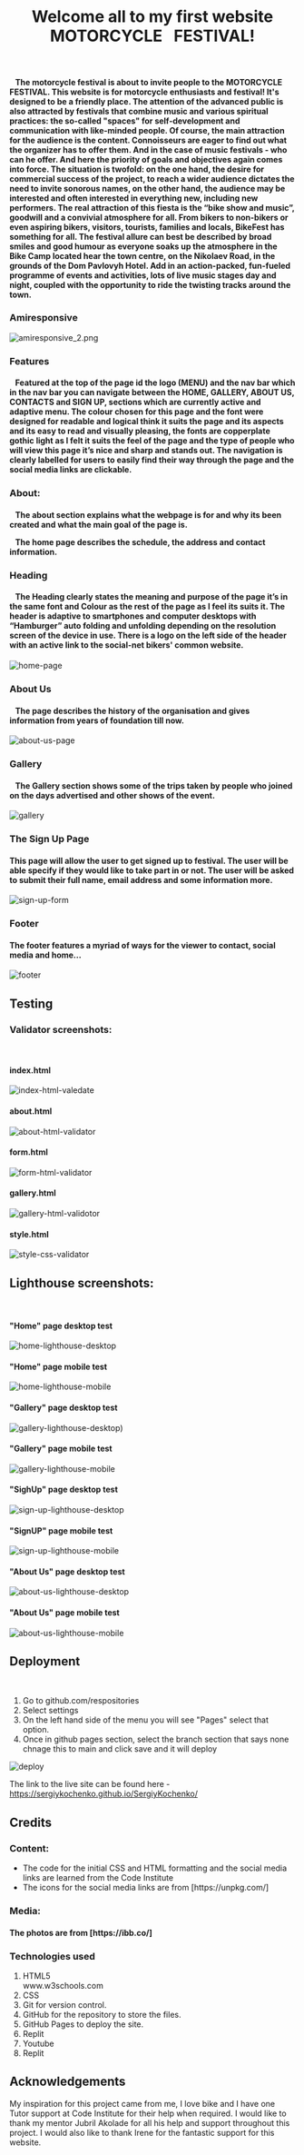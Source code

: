 
<center><h1>Welcome all to my first website MOTORCYCLE&nbsp;&nbsp;&nbsp;FESTIVAL!</h1></center>
<br>
<h4>&nbsp;&nbsp;&nbsp;The motorcycle festival is about to invite people to the MOTORCYCLE FESTIVAL. This website is for motorcycle enthusiasts and festival! It's designed to be a friendly place.  The attention of the advanced public is also attracted by festivals that combine music and various spiritual practices: the so-called "spaces" for self-development and communication with like-minded people.
Of course, the main attraction for the audience is the content. Connoisseurs are eager to find out what the organizer has to offer them. And in the case of music festivals - who can he offer. And here the priority of goals and objectives again comes into force. The situation is twofold: on the one hand, the desire for commercial success of the project, to reach a wider audience dictates the need to invite sonorous names, on the other hand, the audience may be interested and often interested in everything new, including new performers.
The real attraction of this fiesta is the “bike show and music”, goodwill and a convivial atmosphere for all. From bikers to non-bikers or even aspiring bikers, visitors, tourists, families and locals, BikeFest has something for all. The festival allure can best be described by broad smiles and good humour as everyone soaks up the atmosphere in the Bike Camp located hear the town centre, on the Nikolaev Road, in the grounds of the Dom Pavlovyh Hotel.  Add in an action-packed, fun-fueled programme of events and activities, lots of live music stages day and night, coupled with the opportunity to ride the twisting tracks around the town.</h4>

<h3>Amiresponsive</h3>

![amiresponsive_2.png](assets/images/amiresponsive.png)


<h3>Features</h3>

<h4>&nbsp;&nbsp;&nbsp;Featured at the top of the page id the logo (MENU) and the nav bar which in the nav bar you can navigate between the HOME, GALLERY, ABOUT US, CONTACTS  and SIGN UP, sections which are currently active and adaptive menu. The colour chosen for this page and the font were designed for readable and logical think it suits the page and its aspects and its easy to read and visually pleasing, the fonts are copperplate gothic light as I felt it suits the feel of the page and the type of people who will view this page it’s nice and sharp and stands out. The navigation is clearly labelled for users to easily find their way through the page and the social media links are clickable.</h4>

<h3>About:</h3>

<h4>&nbsp;&nbsp;&nbsp;The about section explains what the webpage is for and why its been created and what the main goal of the page is.
  <p>&nbsp;&nbsp;&nbsp;The home page describes the schedule, the address and contact information.</p></h4>

  

<h3>Heading</h3>

<h4>&nbsp;&nbsp;&nbsp;The Heading clearly states the meaning and purpose of the page it’s in the same font and Colour as the rest of the page as I feel its suits it.
The header is adaptive to smartphones and computer desktops with “Hamburger” auto folding and unfolding depending on the resolution screen of the device in use.
There is a logo on the left side of the header with an active link to the social-net bikers' common website.</h4>

![home-page](assets/images/home-page.png)
<h3>About Us</h3>

<h4>&nbsp;&nbsp;&nbsp;The page describes the history of the organisation and gives information from years of foundation till now.</h4>
  
![about-us-page](assets/images/about-us-page.png)

<h3>Gallery</h3>

<h4>&nbsp;&nbsp;&nbsp;The Gallery section shows some of the trips taken by people who joined on the days advertised and other shows of the event.</h4>
  
![gallery](assets/images/gallery.png)

<h3>The Sign Up Page</h3>

<h4>This page will allow the user to get signed up to festival. The user will be able specify if they would like to take part in or not. The user will be asked to submit their full name, email address and some information  more.</h4>

![sign-up-form](assets/images/sign-up-form.png)

<h3>Footer</h3>

<h4>The footer features a myriad of ways for the viewer to contact,  social media and home...</h4>

![footer](assets/images/footer.png)

<h2>Testing</h2>

<h3>Validator screenshots:</h3>
<br>
<h4>index.html</h4>
  
![index-html-valedate](assets/images/index-html-valedate.png)


<h4>about.html</h4>

![about-html-validator](assets/images/about-html-validator.png)


<h4>form.html</h4>

![form-html-validator](assets/images/form-html-validator.png)

<h4>gallery.html</h4>

![gallery-html-validotor](assets/images/gallery-html-validotor.png)

<h4>style.html</h4>
  
![style-css-validator](assets/images/style-css-validator.png)

<h2>Lighthouse screenshots:</h3>
<br>
<h4>"Home" page desktop test</h4>
  
![home-lighthouse-desktop](assets/images/home-lighthouse-desktop.png)
<h4>"Home" page mobile test</h4>

![home-lighthouse-mobile](assets/images/gallery-lighthouse-mobile.png)
<h4>"Gallery" page desktop test</h4>

![gallery-lighthouse-desktop](assets/images/gallery-lighthouse-desktop.png))
<h4>"Gallery" page mobile test</h4>

![gallery-lighthouse-mobile](assets/images/gallery-lighthouse-mobile.png)
<h4>"SighUp" page desktop test</h4>

![sign-up-lighthouse-desktop](assets/images/sign-up-lighthouse-desktop.png)
<h4>"SignUP" page mobile test</h4>

![sign-up-lighthouse-mobile](assets/images/sign-up-lighthouse-mobile.png)
<h4>"About Us" page desktop test</h4>

![about-us-lighthouse-desktop](assets/images/about-us-lighthouse-desktop.png)
<h4>"About Us" page mobile test</h4>

![about-us-lighthouse-mobile](assets/images/about-us-lighthouse-mobile.png)
<h2>Deployment</h2>
<br>
<ol>
<li>Go to github.com/respositories</li>
<li>Select settings</li>
<li>On the left hand side of the menu you will see "Pages" select that option.</li>
<li>Once in github pages section, select the branch section that says none chnage this to main and click save and it will deploy</li>
</ol>

![deploy](assets/images/deploy.png)

The link to the live site can be found here -https://sergiykochenko.github.io/SergiyKochenko/

<h2>Credits</h2>

<h3>Content:</h3>

<ul>
  <li>The code for the initial CSS and HTML formatting and the social media links are learned from the Code Institute</li>
<li>The icons for the social media links are from [https://unpkg.com/]</li>
  </ul>
  
<h3>Media:</h3>
<h4>The photos are from [https://ibb.co/]</h4>

<h3>Technologies used</h3>
<ol>
<li>HTML5</li
<li>www.w3schools.com</li>
<li>CSS</li>
<li>Git for version control.</li>
<li>GitHub for the repository to store the files.</li>
<li>GitHub Pages to deploy the site.</li>
<li>Replit</li>
<li>Youtube</li>
<li>Replit</li>
</ol>

<h2>Acknowledgements</h2>

My inspiration for this project came from me, I love bike and I have one 
Tutor support at Code Institute for their help when required.
I would like to thank my mentor Jubril Akolade for all his help and support throughout this project.
I would also like to thank Irene for the fantastic support for this website.
